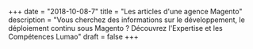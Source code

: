 +++
date = "2018-10-08-7"
title = "Les articles d'une agence Magento"
description = "Vous cherchez des informations sur le développement, le déploiement continu sous Magento ? Découvrez l'Expertise et les Compétences Lumao"
draft = false
+++